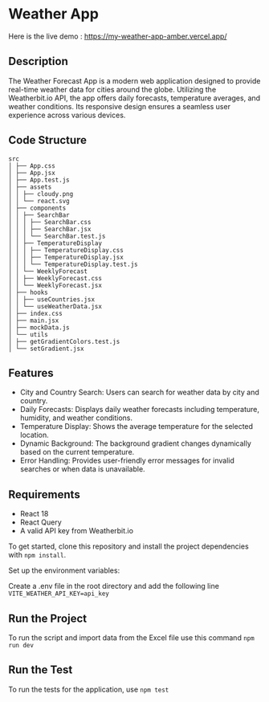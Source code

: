 # Weather App

Here is the live demo : https://my-weather-app-amber.vercel.app/

## Description

The Weather Forecast App is a modern web application designed to provide real-time weather data for cities around the globe. Utilizing the Weatherbit.io API, the app offers daily forecasts, temperature averages, and weather conditions. Its responsive design ensures a seamless user experience across various devices.

## Code Structure

```
src
│ ├── App.css
│ ├── App.jsx
│ ├── App.test.js
│ ├── assets
│ │ ├── cloudy.png
│ │ └── react.svg
│ ├── components
│ │ ├── SearchBar
│ │ │ ├── SearchBar.css
│ │ │ ├── SearchBar.jsx
│ │ │ └── SearchBar.test.js
│ │ ├── TemperatureDisplay
│ │ │ ├── TemperatureDisplay.css
│ │ │ ├── TemperatureDisplay.jsx
│ │ │ └── TemperatureDisplay.test.js
│ │ └── WeeklyForecast
│ │ ├── WeeklyForecast.css
│ │ └── WeeklyForecast.jsx
│ ├── hooks
│ │ ├── useCountries.jsx
│ │ └── useWeatherData.jsx
│ ├── index.css
│ ├── main.jsx
│ ├── mockData.js
│ └── utils
│ ├── getGradientColors.test.js
│ └── setGradient.jsx
```

## Features

- City and Country Search: Users can search for weather data by city and country.
- Daily Forecasts: Displays daily weather forecasts including temperature, humidity, and weather conditions.
- Temperature Display: Shows the average temperature for the selected location.
- Dynamic Background: The background gradient changes dynamically based on the current temperature.
- Error Handling: Provides user-friendly error messages for invalid searches or when data is unavailable.

## Requirements

- React 18
- React Query
- A valid API key from Weatherbit.io

To get started, clone this repository and install the project dependencies with `npm install`.

Set up the environment variables:

Create a .env file in the root directory and add the following line `VITE_WEATHER_API_KEY=api_key`

## Run the Project

To run the script and import data from the Excel file use this command `npm run dev`

## Run the Test

To run the tests for the application, use `npm test`

